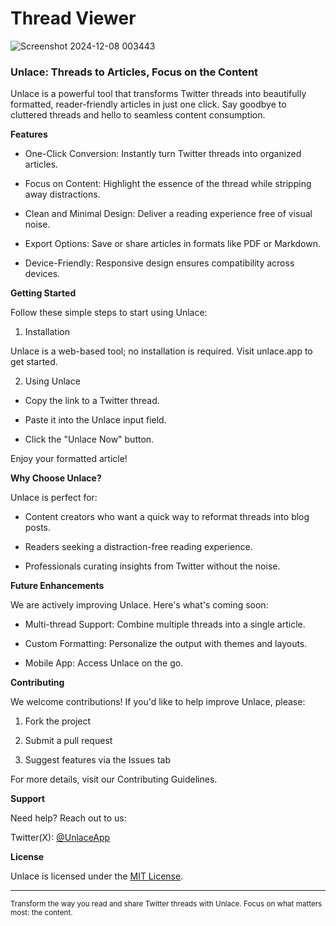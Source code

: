# Thread Viewer
![Screenshot 2024-12-08 003443](https://github.com/user-attachments/assets/2bab4e12-a479-4ee5-a911-0316ace5af61)

### Unlace: Threads to Articles, Focus on the Content

Unlace is a powerful tool that transforms Twitter threads into beautifully formatted, reader-friendly articles in just one click. Say goodbye to cluttered threads and hello to seamless content consumption.

**Features**

- One-Click Conversion: Instantly turn Twitter threads into organized articles.

- Focus on Content: Highlight the essence of the thread while stripping away distractions.

- Clean and Minimal Design: Deliver a reading experience free of visual noise.

- Export Options: Save or share articles in formats like PDF or Markdown.

- Device-Friendly: Responsive design ensures compatibility across devices.


**Getting Started**

Follow these simple steps to start using Unlace:

1. Installation

Unlace is a web-based tool; no installation is required. Visit unlace.app to get started.

2. Using Unlace

 - Copy the link to a Twitter thread.

 - Paste it into the Unlace input field.

 - Click the "Unlace Now" button.

Enjoy your formatted article!

**Why Choose Unlace?**

Unlace is perfect for:

- Content creators who want a quick way to reformat threads into blog posts.

- Readers seeking a distraction-free reading experience.

- Professionals curating insights from Twitter without the noise.

**Future Enhancements**

We are actively improving Unlace. Here's what's coming soon:

 - Multi-thread Support: Combine multiple threads into a single article.

 - Custom Formatting: Personalize the output with themes and layouts.

 - Mobile App: Access Unlace on the go.

**Contributing**

We welcome contributions! If you'd like to help improve Unlace, please:

 1. Fork the project

 2. Submit a pull request

 3. Suggest features via the Issues tab

For more details, visit our Contributing Guidelines.

**Support**

Need help? Reach out to us:

Twitter(X): [@UnlaceApp](https://x.com/unlaceapp)

**License**

Unlace is licensed under the [MIT License](#license).

<hr/>
<sub>
Transform the way you read and share Twitter threads with Unlace. Focus on what matters most: the content.
</sub>
